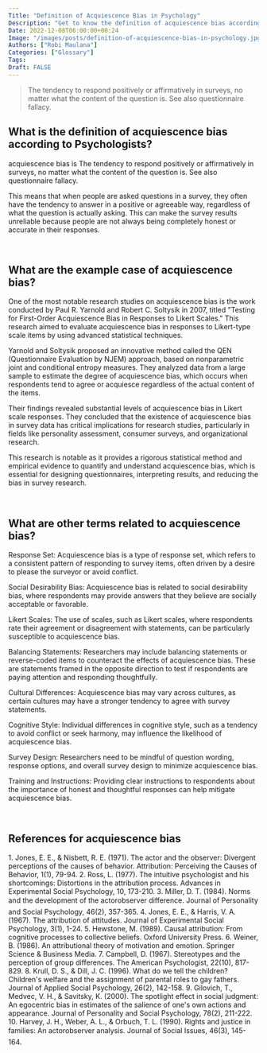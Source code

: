 ```yaml
---
Title: "Definition of Acquiescence Bias in Psychology"
Description: "Get to know the definition of acquiescence bias according to psychologists."
Date: 2022-12-08T06:00:00+00:24
Image: "/images/posts/definition-of-acquiescence-bias-in-psychology.jpg"
Authors: ["Robi Maulana"]
Categories: ["Glossary"]
Tags: 
Draft: FALSE
---
```





> The tendency to respond positively or affirmatively in surveys, no matter what the content of the question is. See also questionnaire fallacy.

## What is the definition of acquiescence bias according to Psychologists?

acquiescence bias is The tendency to respond positively or affirmatively in surveys, no matter what the content of the question is. See also questionnaire fallacy.

This means that when people are asked questions in a survey, they often have the tendency to answer in a positive or agreeable way, regardless of what the question is actually asking. This can make the survey results unreliable because people are not always being completely honest or accurate in their responses.

 

## What are the example case of acquiescence bias?

One of the most notable research studies on acquiescence bias is the work conducted by Paul R. Yarnold and Robert C. Soltysik in 2007, titled "Testing for First-Order Acquiescence Bias in Responses to Likert Scales." This research aimed to evaluate acquiescence bias in responses to Likert-type scale items by using advanced statistical techniques.

Yarnold and Soltysik proposed an innovative method called the QEN (Questionnaire Evaluation by NJEM) approach, based on nonparametric joint and conditional entropy measures. They analyzed data from a large sample to estimate the degree of acquiescence bias, which occurs when respondents tend to agree or acquiesce regardless of the actual content of the items.

Their findings revealed substantial levels of acquiescence bias in Likert scale responses. They concluded that the existence of acquiescence bias in survey data has critical implications for research studies, particularly in fields like personality assessment, consumer surveys, and organizational research.

This research is notable as it provides a rigorous statistical method and empirical evidence to quantify and understand acquiescence bias, which is essential for designing questionnaires, interpreting results, and reducing the bias in survey research.

 

## What are other terms related to acquiescence bias?

Response Set: Acquiescence bias is a type of response set, which refers to a consistent pattern of responding to survey items, often driven by a desire to please the surveyor or avoid conflict.

Social Desirability Bias: Acquiescence bias is related to social desirability bias, where respondents may provide answers that they believe are socially acceptable or favorable.

Likert Scales: The use of scales, such as Likert scales, where respondents rate their agreement or disagreement with statements, can be particularly susceptible to acquiescence bias.

Balancing Statements: Researchers may include balancing statements or reverse-coded items to counteract the effects of acquiescence bias. These are statements framed in the opposite direction to test if respondents are paying attention and responding thoughtfully.

Cultural Differences: Acquiescence bias may vary across cultures, as certain cultures may have a stronger tendency to agree with survey statements.

Cognitive Style: Individual differences in cognitive style, such as a tendency to avoid conflict or seek harmony, may influence the likelihood of acquiescence bias.

Survey Design: Researchers need to be mindful of question wording, response options, and overall survey design to minimize acquiescence bias.

Training and Instructions: Providing clear instructions to respondents about the importance of honest and thoughtful responses can help mitigate acquiescence bias.

 

## References for acquiescence bias

1\. Jones, E. E., & Nisbett, R. E. (1971). The actor and the observer: Divergent perceptions of the causes of behavior. Attribution: Perceiving the Causes of Behavior, 1(1), 79-94. 2. Ross, L. (1977). The intuitive psychologist and his shortcomings: Distortions in the attribution process. Advances in Experimental Social Psychology, 10, 173-210. 3. Miller, D. T. (1984). Norms and the development of the actorobserver difference. Journal of Personality and Social Psychology, 46(2), 357-365. 4. Jones, E. E., & Harris, V. A. (1967). The attribution of attitudes. Journal of Experimental Social Psychology, 3(1), 1-24. 5. Hewstone, M. (1989). Causal attribution: From cognitive processes to collective beliefs. Oxford University Press. 6. Weiner, B. (1986). An attributional theory of motivation and emotion. Springer Science & Business Media. 7. Campbell, D. (1967). Stereotypes and the perception of group differences. The American Psychologist, 22(10), 817-829. 8. Krull, D. S., & Dill, J. C. (1996). What do we tell the children? Children's welfare and the assignment of parental roles to gay fathers. Journal of Applied Social Psychology, 26(2), 142-158. 9. Gilovich, T., Medvec, V. H., & Savitsky, K. (2000). The spotlight effect in social judgment: An egocentric bias in estimates of the salience of one's own actions and appearance. Journal of Personality and Social Psychology, 78(2), 211-222. 10. Harvey, J. H., Weber, A. L., & Orbuch, T. L. (1990). Rights and justice in families: An actorobserver analysis. Journal of Social Issues, 46(3), 145-164.
